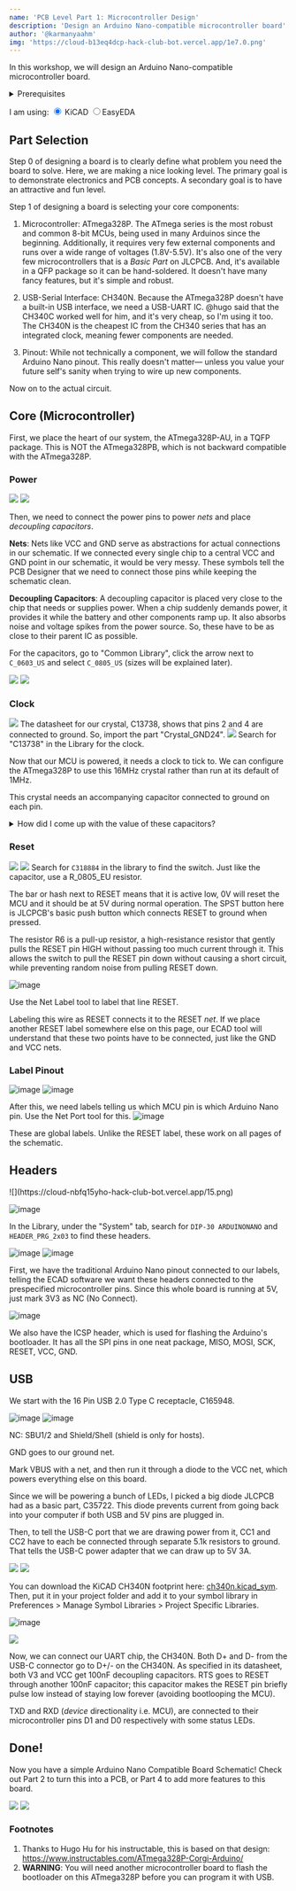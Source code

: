 ```yaml
---
name: 'PCB Level Part 1: Microcontroller Design'
description: 'Design an Arduino Nano-compatible microcontroller board'
author: '@karmanyaahm'
img: 'https://cloud-b13eq4dcp-hack-club-bot.vercel.app/1e7.0.png'
---
```


In this workshop, we will design an Arduino Nano-compatible microcontroller board.

<details>
<summary>Prerequisites</summary>
If you are not already familiar with the basics of using an ECAD tool like EasyEDA or KiCAD, check out @maggie's workshop on designing a PCB Business card:
<iframe width="560" height="315" src="https://www.youtube-nocookie.com/embed/enMtMOgimm4" title="YouTube video player" frameborder="0" allow="accelerometer; autoplay; clipboard-write; encrypted-media; gyroscope; picture-in-picture; web-share" allowfullscreen></iframe>

This video demonstrates the basics of navigating around KiCAD.
<!-- Ideally a better version of this video will be made by a Hack Clubber, but this is the best basic video we have now -->
<iframe width="560" height="315" src="https://www.youtube-nocookie.com/embed/EPH23zhPg50" title="YouTube video player" frameborder="0" allow="accelerometer; autoplay; clipboard-write; encrypted-media; gyroscope; picture-in-picture; web-share" allowfullscreen></iframe>

In addition, the rest of the workshop assumes you know basic electronics terms like:
1. Resistor: A resistor limits the electric current that flows through a circuit. Resistance is the restriction of current.
2. Capacitor: A capacitor stores charge, and thus energy. It's like a tiny battery that charges and discharges very quickly.
2. Microcontroller: A microcontroller (aka MCU) is a system on a chip that contains an integrated processor, memory, and input/output peripherals, which are used to interact with other electronic components.

</details>



I am using: 
<label><input name="viewSettings" type="radio" data-to-hide=".kicad-img" checked=true/> KiCAD</label>
<label><input name="viewSettings" type="radio" data-to-hide=".easyeda-img" />EasyEDA</label>
<script>
    // this script will switch between KiCAD images and EasyEDA images based on radio buttons above

  var style = document.createElement("style");
  document.head.appendChild(style);

  function updateStyles() {
    var str = "";
    document.querySelectorAll("input[type=radio][name=viewSettings]").forEach(function (c) {
      if (!c.checked) str += `${c.attributes["data-to-hide"].value} {display: none}\n`;
    });
    style.innerHTML = str;
  }


  document.querySelectorAll("input[type=radio][name=viewSettings]").forEach(function (c) {
    c.addEventListener("change", updateStyles);
  });

  updateStyles();
</script>

## Part Selection

Step 0 of designing a board is to clearly define what problem you need the board to solve. Here, we are making a nice looking level. The primary goal is to demonstrate electronics and PCB concepts. A secondary goal is to have an attractive and fun level.

Step 1 of designing a board is selecting your core components:

1. Microcontroller: ATmega328P. The ATmega series is the most robust and common 8-bit MCUs, being used in many Arduinos since the beginning. Additionally, it requires very few external components and runs over a wide range of voltages (1.8V-5.5V). It's also one of the very few microcontrollers that is a *Basic Part* on JLCPCB. And, it's available in a QFP package so it can be hand-soldered. It doesn't have many fancy features, but it's simple and robust.

2. USB-Serial Interface: CH340N. Because the ATmega328P doesn't have a built-in USB interface, we need a USB-UART IC. @hugo said that the CH340C worked well for him, and it's very cheap, so I'm using it too. The CH340N is the cheapest IC from the CH340 series that has an integrated clock, meaning fewer components are needed.

3. Pinout: While not technically a component, we will follow the standard Arduino Nano pinout. This really doesn't matter— unless you value your future self's sanity when trying to wire up new components.

Now on to the actual circuit.

## Core (Microcontroller)

First, we place the heart of our system, the ATmega328P-AU, in a TQFP package. This is NOT the ATmega328PB, which is not backward compatible with the ATmega328P.

### Power

<span class=kicad-img>![](https://cloud-jpd7o9va3-hack-club-bot.vercel.app/01.png)</span>
<span class=easyeda-img>![](https://cloud-jpd7o9va3-hack-club-bot.vercel.app/3e1.0.png)</span>

Then, we need to connect the power pins to power *nets* and place *decoupling capacitors*.

**Nets**: Nets like VCC and GND serve as abstractions for actual connections in our schematic. If we connected every single chip to a central VCC and GND point in our schematic, it would be very messy. These symbols tell the PCB Designer that we need to connect those pins while keeping the schematic clean.

**Decoupling Capacitors**: A decoupling capacitor is placed very close to the chip that needs or supplies power. When a chip suddenly demands power, it provides it while the battery and other components ramp up. It also absorbs noise and voltage spikes from the power source. So, these have to be as close to their parent IC as possible.


<span class=easyeda-img>

For the capacitors, go to "Common Library", click the arrow next to `C_0603_US` and select `C_0805_US` (sizes will be explained later).

![](https://cloud-jpd7o9va3-hack-club-bot.vercel.app/4e1.1.png)
![](https://cloud-jpd7o9va3-hack-club-bot.vercel.app/5e1.2.png)

</span>

### Clock

<span class=kicad-img>![](https://cloud-jpd7o9va3-hack-club-bot.vercel.app/12.png)
The datasheet for our crystal, C13738, shows that pins 2 and 4 are connected to ground. So, import the part "Crystal_GND24".
</span>
<span class=easyeda-img>
![](https://cloud-jpd7o9va3-hack-club-bot.vercel.app/6e2.0.png)
Search for "C13738" in the Library for the clock.
</span>

Now that our MCU is powered, it needs a clock to tick to. We can configure the ATmega328P to use this 16MHz crystal rather than run at its default of 1MHz.

This crystal needs an accompanying capacitor connected to ground on each pin. 

<details>
<summary>How did I come up with the value of these capacitors?</summary>

```
C = 2 * CL - CS
```
Here, C is the capacitor we need, CL is the load capacitance specified by the crystal manufacturer, and CS is the stray capacitance of the microcontroller pin. In our case CL (of the crystal) is 9pF and CS (of XTAL1/2) is 6pF (as specified by the datasheet).

So, we use 12pF capacitors.
</details>

### Reset
<span class=kicad-img>![](https://cloud-jpd7o9va3-hack-club-bot.vercel.app/23.png)</span>
<span class=easyeda-img>![](https://cloud-jpd7o9va3-hack-club-bot.vercel.app/7e3.0.png)
Search for `C318884` in the library to find the switch. Just like the capacitor, use a R_0805_EU resistor.
</span>

The bar or hash next to RESET means that it is active low, 0V will reset the MCU and it should be at 5V during normal operation. The SPST button here is JLCPCB's basic push button which connects RESET to ground when pressed. 

The resistor R6 is a pull-up resistor, a high-resistance resistor that gently pulls the RESET pin HIGH without passing too much current through it. This allows the switch to pull the RESET pin down without causing a short circuit, while preventing random noise from pulling RESET down.

<span class=easyeda-img>![image](https://cloud-jpd7o9va3-hack-club-bot.vercel.app/8e3.1.png)

Use the Net Label tool to label that line RESET. </span>

Labeling this wire as RESET connects it to the RESET *net*. If we place another RESET label somewhere else on this page, our ECAD tool will understand that these two points have to be connected, just like the GND and VCC nets.


### Label Pinout

<span class=kicad-img>![image](./4.png)</span>
<span class=easyeda-img>![image](https://cloud-4drjlif5e-hack-club-bot.vercel.app/0e4.0.png)</span>

After this, we need labels telling us which MCU pin is which Arduino Nano pin.
<span class=easyeda-img>Use the Net Port tool for this.
![image](https://cloud-4drjlif5e-hack-club-bot.vercel.app/4e4.1.png)
</span>

These are global labels. Unlike the RESET label, these work on all pages of the schematic.

## Headers
<span class=kicad-img>
![](https://cloud-nbfq15yho-hack-club-bot.vercel.app/15.png)

</span>

<span class=easyeda-img>![image](./e5.0.png)

In the Library, under the "System" tab, search for `DIP-30 ARDUINONANO` and `HEADER_PRG_2x03` to find these headers.

![image](https://cloud-4drjlif5e-hack-club-bot.vercel.app/2e5.1.png)
![image](https://cloud-4drjlif5e-hack-club-bot.vercel.app/3e5.2.png)
</span>

First, we have the traditional Arduino Nano pinout connected to our labels, telling the ECAD software we want these headers connected to the prespecified microcontroller pins. Since this whole board is running at 5V, just mark 3V3 as NC (No Connect).

<span class=easyeda-img>![image](https://cloud-4drjlif5e-hack-club-bot.vercel.app/5e5.3.png)</span>

We also have the ICSP header, which is used for flashing the Arduino's bootloader. It has all the SPI pins in one neat package, MISO, MOSI, SCK, RESET, VCC, GND.

## USB

We start with the 16 Pin USB 2.0 Type C receptacle, C165948.

<span class=kicad-img>![image](./6.png)</span>
<span class=easyeda-img>![image](./e6.0.png)</span>

NC: SBU1/2 and Shield/Shell (shield is only for hosts).

GND goes to our ground net.

Mark VBUS with a net, and then run it through a diode to the VCC net, which powers everything else on this board. 

Since we will be powering a bunch of LEDs, I picked a big diode JLCPCB had as a basic part, C35722. This diode prevents current from going back into your computer if both USB and 5V pins are plugged in.

Then, to tell the USB-C port that we are drawing power from it, CC1 and CC2 have to each be connected through separate 5.1k resistors to ground. That tells the USB-C power adapter that we can draw up to 5V 3A.

<span class=kicad-img>

![](7.1.png)
![](7.2.png)

You can download the KiCAD CH340N footprint here: [ch340n.kicad_sym](./ch340n.kicad_sym). Then, put it in your project folder and add it to your symbol library in Preferences > Manage Symbol Libraries > Project Specific Libraries.


![image](./7.png)

</span>
<span class=easyeda-img>

![](./e7.0.png)

</span>

Now, we can connect our UART chip, the CH340N. Both D+ and D- from the USB-C connector go to D+/- on the CH340N. As specified in its datasheet, both V3 and VCC get 100nF decoupling capacitors. RTS goes to RESET through another 100nF capacitor; this capacitor makes the RESET pin briefly pulse low instead of staying low forever (avoiding bootlooping the MCU).

TXD and RXD (*device* directionality i.e. MCU), are connected to their microcontroller pins D1 and D0 respectively with some status LEDs.

## Done!

Now you have a simple Arduino Nano Compatible Board Schematic! Check out Part 2 to turn this into a PCB, or Part 4 to add more features to this board.

<span class=kicad-img>![](./full-kicad.svg)</span>
<span class=easyeda-img>![](./full-easyeda.svg)</span>

### Footnotes
1. Thanks to Hugo Hu for his instructable, this is based on that design: https://www.instructables.com/ATmega328P-Corgi-Arduino/
2. **WARNING**: You will need another microcontroller board to flash the bootloader on this ATmega328P before you can program it with USB.